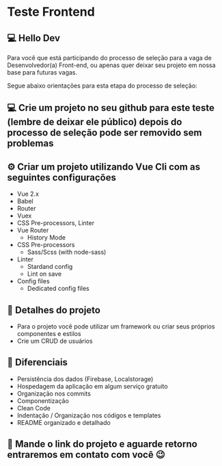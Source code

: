 # Teste Frontend

## 💻 Hello Dev
Para você que está participando do processo de seleção para a vaga de Desenvolvedor(a) Front-end, ou apenas quer deixar seu projeto em nossa base para futuras vagas.

Segue abaixo orientações para esta etapa do processo de seleção:
## 💻 Crie um projeto no seu github para este teste (lembre de deixar ele público) depois do processo de seleção pode ser removido sem problemas

## ⚙️ Criar um projeto utilizando Vue Cli com as seguintes configurações
* Vue 2.x
* Babel
* Router
* Vuex
* CSS Pre-processors, Linter
* Vue Router
    * History Mode
* CSS Pre-processors
    * Sass/Scss (with node-sass)
* Linter
    * Stardand config
    * Lint on save
* Config files
    * Dedicated config files

## 🧾 Detalhes do projeto
* Para o projeto você pode utilizar um framework ou criar seus próprios componentes e estilos
* Crie um CRUD de usuários

## 🤯 Diferenciais
* Persistência dos dados (Firebase, Localstorage)
* Hospedagem da aplicação em algum serviço gratuito
* Organização nos commits
* Componentização
* Clean Code
* Indentação / Organização nos códigos e templates
* README organizado e detalhado

## 📨 Mande o link do projeto e aguarde retorno entraremos em contato com você 😉
